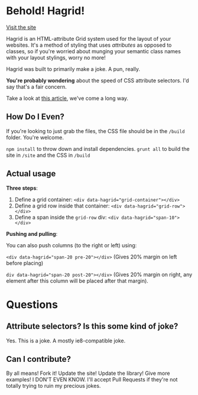 # Behold! Hagrid!

[Visit the site](http://bradleystafford.com/hagrid/)

Hagrid is an HTML-attribute Grid system used for the layout of your websites. It's a method of styling that uses _attributes_ as opposed to classes, so if you're worried about munging your semantic class names with your layout stylings, worry no more!

Hagrid was built to primarily make a joke. A pun, really.

**You're probably wondering** about the speed of CSS attribute selectors. I'd say that's a fair concern. 

Take a look at [this article](http://benfrain.com/css-performance-revisited-selectors-bloat-expensive-styles/), we've come a long way. 

## How Do I Even?

If you're looking to just grab the files, the CSS file should be in the `/build` folder. You're welcome.

`npm install` to throw down and install dependencies.
`grunt all` to build the site in `/site` and the CSS in `/build`

## Actual usage

__Three steps__:

1. Define a grid container: `<div data-hagrid="grid-container"></div>`
2. Define a grid row inside that container: `<div data-hagrid="grid-row"></div>`
3. Define a span inside the `grid-row` div: `<div data-hagrid="span-10"></div>`

__Pushing and pulling__:

You can also push columns (to the right or left) using:

`<div data-hagrid="span-20 pre-20"></div>` (Gives 20% margin on left before placing) 

`div data-hagrid="span-20 post-20"></div>` (Gives 20% margin on right, any element after this column will be placed after that margin).

# Questions

## Attribute selectors? Is this some kind of joke?

Yes. This is a joke. A mostly ie8-compatible joke.

## Can I contribute?

By all means! Fork it! Update the site! Update the library! Give more examples! I DON'T EVEN KNOW. I'll accept Pull Requests if they're not totally trying to ruin my precious jokes. 




